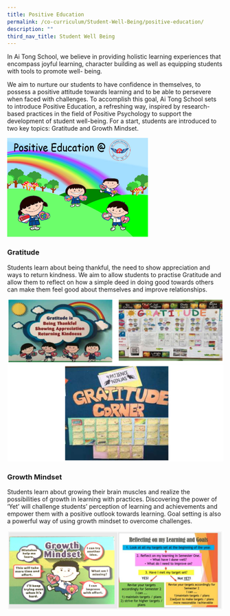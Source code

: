 ```yaml
---
title: Positive Education
permalink: /co-curriculum/Student-Well-Being/positive-education/
description: ""
third_nav_title: Student Well Being
---
```

In Ai Tong School, we believe in providing holistic learning experiences that encompass joyful learning, character building as well as equipping students with tools to promote well- being.

We aim to nurture our students to have confidence in themselves, to possess a positive attitude towards learning and to be able to persevere when faced with challenges. To accomplish this goal, Ai Tong School sets to introduce Positive Education, a refreshing way, inspired by research-based practices in the field of Positive Psychology to support the development of student well-being. For a start, students are introduced to two key topics: Gratitude and Growth Mindset.

<img src="/images/positive-edu-.jpeg" 
     style="width:65%">


### Gratitude

Students learn about being thankful, the need to show appreciation and ways to return kindness. We aim to allow students to practise Gratitude and allow them to reflect on how a simple deed in doing good towards others can make them feel good about themselves and improve relationships.

![](/images/grat1.png)
![](/images/grat2.png)


### Growth Mindset
Students learn about growing their brain muscles and realize the possibilities of growth in learning with practices.
Discovering the power of ‘Yet’ will challenge students’ perception of learning and achievements and empower them with a positive outlook towards learning. Goal setting is also a powerful way of using growth mindset to overcome challenges.

![](/images/growthmindset.png)